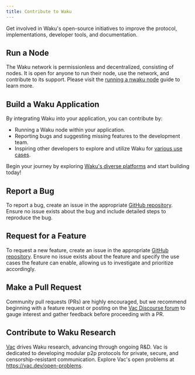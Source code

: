 ```yaml
---
title: Contribute to Waku
---
```


Get involved in Waku's open-source initiatives to improve the protocol, implementations, developer tools, and documentation.

## Run a Node

The Waku network is permissionless and decentralized, consisting of nodes. It is open for anyone to run their node, use the network, and contribute to its support. Please visit the [running a nwaku node](https://github.com/waku-org/nwaku/blob/master/docs/operators/quickstart.md) guide to learn more.

## Build a Waku Application

By integrating Waku into your application, you can contribute by:

- Running a Waku node within your application.
- Reporting bugs and suggesting missing features to the development team.
- Inspiring other developers to explore and utilize Waku for [various use cases](/overview/use-cases).

Begin your journey by exploring [Waku's diverse platforms](/platform/overview) and start building today!

## Report a Bug

To report a bug, create an issue in the appropriate [GitHub repository](https://github.com/waku-org). Ensure no issue exists about the bug and include detailed steps to reproduce the bug.

## Request for a Feature

To request a new feature, create an issue in the appropriate [GitHub repository](https://github.com/waku-org). Ensure no issue exists about the feature and specify the use cases the feature can enable, allowing us to investigate and prioritize accordingly.

## Make a Pull Request

Community pull requests (PRs) are highly encouraged, but we recommend beginning with a feature request or posting on the [Vac Discourse forum](https://forum.vac.dev/) to gauge interest and gather feedback before proceeding with a PR.

## Contribute to Waku Research

[Vac](https://vac.dev/)  drives Waku research, advancing through ongoing R&D. Vac is dedicated to developing modular p2p protocols for private, secure, and censorship-resistant communication. Explore Vac's open problems at <https://vac.dev/open-problems>.